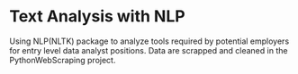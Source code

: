 # Text Analysis with NLP
Using NLP(NLTK) package to analyze tools required by potential employers for entry level data analyst positions. Data are scrapped and cleaned in the PythonWebScraping project. 